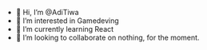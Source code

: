 - 👋 Hi, I’m @AdiTiwa
- 👀 I’m interested in Gamedeving
- 🌱 I’m currently learning React
- 💞️ I’m looking to collaborate on nothing, for the moment.

<!---
AdiTiwa/AdiTiwa is a ✨ special ✨ repository because its `README.md` (this file) appears on your GitHub profile.
You can click the Preview link to take a look at your changes.
--->
